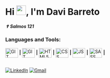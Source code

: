 

<h1>Hi <img src="https://raw.githubusercontent.com/kaueMarques/kaueMarques/master/hi.gif" height="30px">, I'm Davi Barreto</h1>

<h5>✝ Salmos 121 <h5>
<h3>Languages and Tools:</h3>

<div style="display: inline_block">
    <img align="center" alt="GIT" height="30" width="40"  src="https://cdn.jsdelivr.net/gh/devicons/devicon@latest/icons/react/react-original.svg" />
  <strong>|</strong>
  <img align="center" alt="GIT" height="30" width="40"  src="https://cdn.jsdelivr.net/gh/devicons/devicon@latest/icons/nodejs/nodejs-original-wordmark.svg" />
<strong>|</strong>
 <img align="center" alt="HTML5" height="30" width="40"  src="https://cdn.jsdelivr.net/gh/devicons/devicon@latest/icons/html5/html5-original-wordmark.svg"  /> 
 <strong>|</strong>
 <img align="center" alt="CSS" height="30" width="40"  src="https://cdn.jsdelivr.net/gh/devicons/devicon@latest/icons/css3/css3-original-wordmark.svg"  />
<strong>|</strong>
 <img align="center" alt="JS" height="30" width="40"  src="https://cdn.jsdelivr.net/gh/devicons/devicon@latest/icons/javascript/javascript-original.svg" />
 <strong>|</strong>
 <img align="center" alt="SASS" height="30" width="40"  src="https://cdn.jsdelivr.net/gh/devicons/devicon@latest/icons/sass/sass-original.svg" />
<strong>|</strong>


 
</div>

</br>

[![LinkedIn](https://img.shields.io/badge/LinkedIn-Blue?style=for-the-badge&logo=linkedin&logoColor=white&color=007bff)](https://www.linkedin.com/in/davibarreto-dev/)
[![Gmail](https://img.shields.io/badge/Gmail-Blue?style=for-the-badge&logo=gmail&logoColor=white&color=007bff)](mailto:davibarretojkda@gmail.com)
<!---
DaviBarretto/DaviBarretto is a ✨ special ✨ repository because its `README.md` (this file) appears on your GitHub profile.
You can click the Preview link to take a look at your changes.
--->
